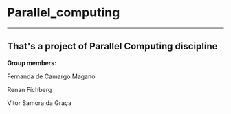 # Parallel_computing

--------------------------------------------------
That's a project of Parallel Computing discipline
--------------------------------------------------


**Group members:**

Fernanda de Camargo Magano

Renan Fichberg

Vitor Samora da Graça


